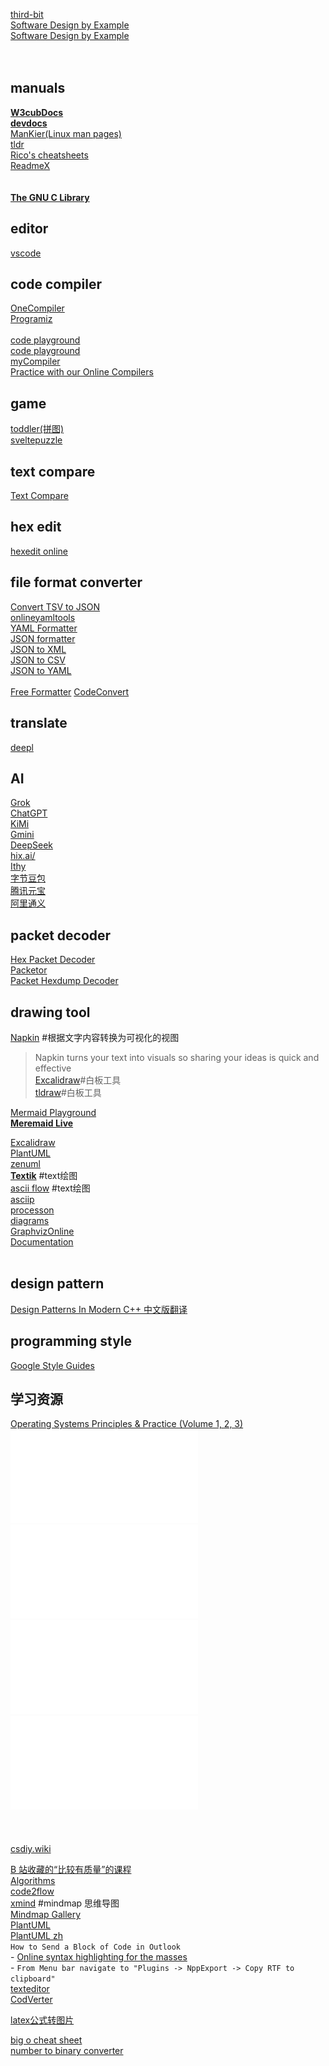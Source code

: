 [third-bit](https://third-bit.com/)  
[Software Design by Example](https://third-bit.com/sdxjs/)  
[Software Design by Example](https://third-bit.com/sdxpy/)  
[]()  
[]()  
[]()  

## manuals
[**W3cubDocs**](https://docs2.w3cub.com/)  
[**devdocs**](https://devdocs.io/)  
[ManKier(Linux man pages)](https://www.mankier.com/)  
[tldr](https://tldr.inbrowser.app/)  
[Rico's cheatsheets](https://devhints.io/)  
[ReadmeX](https://readmex.com/en-US)  
[]()  
[]()  
[**The GNU C Library**](https://www.gnu.org/software/libc/manual/html_node/index.html)  
[]()  

## editor
[vscode](https://vscode.dev/)  

## code compiler
[OneCompiler](https://onecompiler.com/)  
[Programiz](https://www.programiz.com/)  
[]()  
[code playground](https://programiz.pro/ide/c)  
[code playground](https://codapi.org/)  
[myCompiler](https://www.mycompiler.io/)  
[Practice with our Online Compilers](https://www.programiz.com/)  

## game
[toddler(拼图)](https://toddler-games.com/)  
[sveltepuzzle](https://github.com/bersling/sveltepuzzle)  
[]()  


## text compare
[Text Compare](https://textcompare.io/)  

## hex edit
[hexedit online](https://hexed.it/)  

## file format converter
[Convert TSV to JSON](https://onlinetools.com/json/convert-tsv-to-json#examples)  
[onlineyamltools](https://onlineyamltools.com/)  
[YAML Formatter](https://jsonformatter.org/yaml-formatter#Sample)  
[JSON formatter](https://jsonformatter.org/)  
[JSON to XML](https://jsonformatter.org/json-to-xml)  
[JSON to CSV](https://jsonformatter.org/json-to-csv)  
[JSON to YAML](https://jsonformatter.org/json-to-yaml)  
[]()  
[Free Formatter](https://www.freeformatter.com/)
[CodeConvert](https://www.codeconvert.ai/free-converter)  


## translate
[deepl](https://www.deepl.com/en/write)  



## AI
[Grok](https://grok.com/)  
[ChatGPT](https://chatgpt.com/)  
[KiMi](https://kimi.moonshot.cn/)  
[Gmini](https://gemini.google.com/app)  
[DeepSeek](https://chat.deepseek.com/)  
[hix.ai/](https://hix.ai/)  
[Ithy](https://ithy.com/)  
[字节豆包](https://www.doubao.com/chat/)  
[腾讯元宝](https://yuanbao.tencent.com/chat/)  
[阿里通义](https://tongyi.aliyun.com/qianwen/)  

## packet decoder
[Hex Packet Decoder](https://hpd.gasmi.net/)  
[Packetor](https://packetor.com/)  
[Packet Hexdump Decoder](http://eon.sadjad.org/phd/)  
[]()  


## drawing tool
[Napkin](https://www.napkin.ai/) #根据文字内容转换为可视化的视图
> Napkin turns your text into visuals so sharing your ideas is quick and effective  
[Excalidraw](https://excalidraw.com/)#白板工具  
[tldraw](https://www.tldraw.com/)#白板工具  

[Mermaid Playground](https://www.mermaidchart.com/)  
[**Meremaid Live**](https://mermaid.live/)  

[Excalidraw](https://excalidraw.com/)  
[PlantUML](https://plantuml.com/zh/)  
[zenuml](https://app.zenuml.com/)  
[**Textik**](https://textik.com/) #text绘图  
[ascii flow](https://asciiflow.com/#/) #text绘图  
[asciip](https://asciip.dev/)  
[processon](https://www.processon.com/support)  
[diagrams](https://app.diagrams.net/)  
[GraphvizOnline](https://dreampuf.github.io/GraphvizOnline)  
[Documentation](https://graphviz.org/documentation/)  
[]()  
[]()  


## design pattern
[Design Patterns In Modern C++ 中文版翻译](https://github.com/liuzengh/design-pattern/tree/main/docs)  

## programming style
[Google Style Guides](https://google.github.io/styleguide/)  


## 学习资源
[Operating Systems Principles & Practice (Volume 1, 2, 3)](https://www.kea.nu/files/textbooks/ospp/)  
![Operating Systems Principles & Practice, Volume 1: Kernels and Processes](./assets/osppv1.pdf)  
![Operating Systems Principles & Practice, Volume 2: Concurrency](./assets/osppv2.pdf)  
![Operating Systems Principles & Practice, Volume 3: Memory Management](./assets/osppv3.pdf)  
![Operating Systems Principles & Practice, Volume 4: Persistent Storage](./assets/osppv4.pdf)  
![]()  
![]()  
![]()  
[csdiy.wiki](https://csdiy.wiki/en/)  




[B 站收藏的“比较有质量”的课程](https://fast.v2ex.com/t/931949)    
[Algorithms](https://algs4.cs.princeton.edu/home/)    
[code2flow](https://app.code2flow.com/)  
[xmind](https://xmind.works/) #mindmap  思维导图  
[Mindmap Gallery](https://xmind.app/share/)  
[PlantUML](https://plantuml.com/)  
[PlantUML zh](https://plantuml.com/zh/)  
`How to Send a Block of Code in Outlook`  
	- [Online syntax highlighting for the masses](https://tohtml.com/)  
	- `From Menu bar navigate to "Plugins -> NppExport -> Copy RTF to clipboard"`  
[texteditor](https://texteditor.com/)  
[CodVerter](https://codverter.com/src/index)  


[latex公式转图片](http://latex2png.com/)  

[big o cheat sheet](https://www.bigocheatsheet.com/)  
[number to binary converter](https://binaryconvert.com/)  